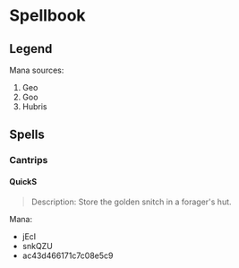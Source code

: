 # Spellbook

## Legend

Mana sources: 

1. Geo
2. Goo
3. Hubris

## Spells

### Cantrips

#### QuickS

> Description: Store the golden snitch in a forager's hut.

Mana: 

* jEcI 
* snkQZU 
* ac43d466171c7c08e5c9
